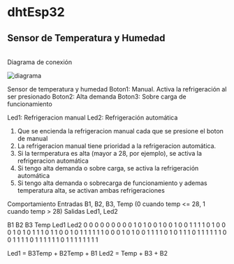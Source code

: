 # dhtEsp32
<h2>Sensor de Temperatura y Humedad</h2>
<br>
Diagrama de conexión

![diagrama](https://user-images.githubusercontent.com/96139278/166110389-257a8b61-1c80-42f1-8f48-3b132db0428f.jpeg)

Sensor de temperatura y humedad
Boton1: Manual. Activa la refrigeración al ser presionado
Boton2: Alta demanda
Boton3: Sobre carga de funcionamiento

Led1: Refrigeracion manual
Led2: Refrigeración automática

1. Que se encienda la refrigeracion manual cada que se presione el boton de manual
2. La refrigeracion manual tiene prioridad a la refrigeracion automática.
3. Si la termperatura es alta (mayor a 28, por ejemplo), se activa la refrigeracion automática
4. Si tengo alta demanda o sobre carga, se activa la refrigeración automática
5. Si tengo alta demanda o sobrecarga de funcionamiento y ademas temperatura alta, se activan ambas refrigeraciones

Comportamiento
Entradas    B1, B2, B3, Temp (0 cuando temp <= 28, 1 cuando temp > 28)
Salidas     Led1, Led2

B1  B2  B3  Temp  Led1  Led2
0   0   0   0     0     0
0   0   0   1     0     1
0   0   1   0     0     1
0   0   1   1     1     1
0   1   0   0     0     1
0   1   0   1     1     1
0   1   1   0     0     1
0   1   1   1     1     1
1   0   0   0     1     0
1   0   0   1     1     1
1   0   1   0     1     1
1   0   1   1     1     1
1   1   0   0     1     1
1   1   0   1     1     1
1   1   1   0     1     1
1   1   1   1     1     1

Led1 = B3Temp + B2Temp + B1
Led2 = Temp + B3 + B2
